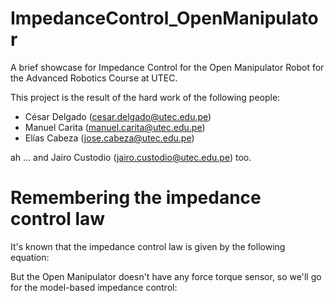 # ImpedanceControl_OpenManipulator
A brief showcase for Impedance Control for the Open Manipulator Robot for the Advanced Robotics Course at UTEC.

This project is the result of the hard work of the following people:

- César Delgado (cesar.delgado@utec.edu.pe)
- Manuel Carita (manuel.carita@utec.edu.pe)
- Elías Cabeza (jose.cabeza@utec.edu.pe)

ah ... and Jairo Custodio (jairo.custodio@utec.edu.pe) too.

# Remembering the impedance control law
It's known that the impedance control law is given by the following equation:

But the Open Manipulator doesn't have any force torque sensor, so we'll go for the model-based impedance control:


